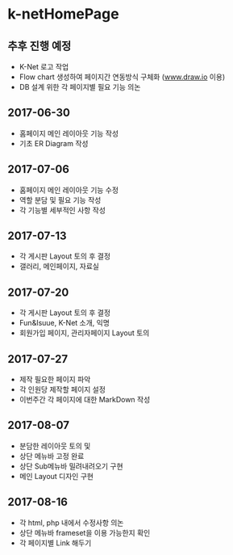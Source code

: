 ﻿# k-netHomePage

## 추후 진행 예정
- K-Net 로고 작업
- Flow chart 생성하여 페이지간 연동방식 구체화 (www.draw.io 이용)
- DB 설계 위한 각 페이지별 필요 기능 의논

## 2017-06-30
- 홈페이지 메인 레이아웃 기능 작성
- 기초 ER Diagram 작성

## 2017-07-06
- 홈페이지 메인 레이아웃 기능 수정
- 역할 분담 및 필요 기능 작성
- 각 기능별 세부적인 사항 작성

## 2017-07-13
- 각 게시판 Layout 토의 후 결정
- 갤러리, 메인페이지, 자료실

## 2017-07-20
- 각 게시판 Layout 토의 후 결정
- Fun&Isuue, K-Net 소개, 익명
- 회원가입 페이지, 관리자페이지 Layout 토의

## 2017-07-27
- 제작 필요한 페이지 파악
- 각 인원당 제작할 페이지 설정
- 이번주간 각 페이지에 대한 MarkDown 작성

## 2017-08-07
- 분담한 레이아웃 토의 및
- 상단 메뉴바 고정 완료
- 상단 Sub메뉴바 밀려내려오기 구현
- 메인 Layout 디자인 구현

## 2017-08-16
- 각 html, php 내에서 수정사항 의논
- 상단 메뉴바 frameset을 이용 가능한지 확인
- 각 페이지별 Link 해두기